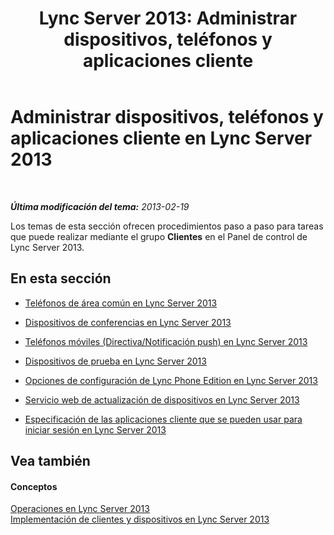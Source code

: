 ﻿---
title: 'Lync Server 2013: Administrar dispositivos, teléfonos y aplicaciones cliente'
TOCTitle: Administrar dispositivos, teléfonos y aplicaciones cliente
ms:assetid: 7c52ecc7-e0f6-4684-9fe8-ba45437a08e0
ms:mtpsurl: https://technet.microsoft.com/es-es/library/Gg521021(v=OCS.15)
ms:contentKeyID: 48275785
ms.date: 01/07/2017
mtps_version: v=OCS.15
ms.translationtype: HT
---

# Administrar dispositivos, teléfonos y aplicaciones cliente en Lync Server 2013

 

_**Última modificación del tema:** 2013-02-19_

Los temas de esta sección ofrecen procedimientos paso a paso para tareas que puede realizar mediante el grupo **Clientes** en el Panel de control de Lync Server 2013.

## En esta sección

  - [Teléfonos de área común en Lync Server 2013](lync-server-2013-common-area-phones.md)

  - [Dispositivos de conferencias en Lync Server 2013](lync-server-2013-conferencing-devices.md)

  - [Teléfonos móviles (Directiva/Notificación push) en Lync Server 2013](lync-server-2013-mobile-phones-policy-push-notification.md)

  - [Dispositivos de prueba en Lync Server 2013](lync-server-2013-test-devices.md)

  - [Opciones de configuración de Lync Phone Edition en Lync Server 2013](lync-server-2013-lync-phone-edition-configuration-settings.md)

  - [Servicio web de actualización de dispositivos en Lync Server 2013](lync-server-2013-device-update-web-service.md)

  - [Especificación de las aplicaciones cliente que se pueden usar para iniciar sesión en Lync Server 2013](lync-server-2013-specifying-the-client-applications-that-can-be-used-to-log-on-to-lync-server-2013.md)

## Vea también

#### Conceptos

[Operaciones en Lync Server 2013](lync-server-2013-operations.md)  
[Implementación de clientes y dispositivos en Lync Server 2013](lync-server-2013-deploying-clients-and-devices.md)

